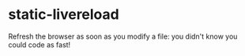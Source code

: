static-livereload
=================

Refresh the browser as soon as you modify a file: you didn't know you could code as fast!
